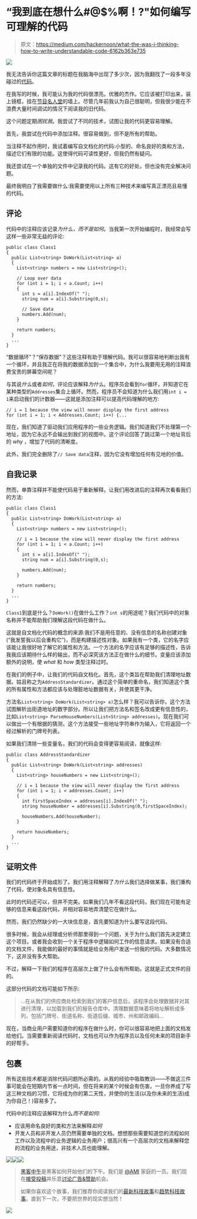 # “我到底在想什么#@$%啊！?"如何编写可理解的代码

> 原文：<https://medium.com/hackernoon/what-the-was-i-thinking-how-to-write-understandable-code-6162b363e735>

![](img/cbeaf6e9dcdc34986fa10ea3ffe4008e.png)

我无法告诉你这篇文章的标题在我脑海中出现了多少次，因为我翻找了一段多年没碰过的[代码](https://hackernoon.com/tagged/code)。

在我写的时候，我可能认为我的代码很漂亮。优雅的杰作。它应该被打印出来，装上镜框，挂在[节目名人堂](https://hackernoon.com/tagged/programming)的墙上。尽管几年前我认为自己很聪明，但我很少能在不浪费大量时间调试的情况下阅读我的旧代码。

这个问题定期*困扰我*。我尝试了不同的技术，试图让我的代码更容易理解。

首先，我尝试在代码中添加注释。很容易做到，但不是所有的帮助。

当注释不起作用时，我试着编写自文档化的代码:小型的、命名良好的类和方法，描述它们有限的功能。这使得代码可读性更好，但我仍然有疑问。

我还尝试在一个单独的文件中记录我的代码。这有它的好处，但也没有完全解决问题。

最终我明白了我需要做什么:我需要使用以上所有三种技术来编写真正漂亮且易懂的代码。

## 评论

代码中的注释应该记录*为什么，*而不是*如何*。当我第一次开始编程时，我经常会写这样一些非常无益的评论:

```
public class Class1
{
  public List<string> DoWork(List<string> a)
  {
    List<string> numbers = new List<string>();

    // Loop over data
    for (int i = 1; i < a.Count; i++)
    {
      int s = a[i].IndexOf(" ");
      string num = a[i].Substring(0,s);

      // Save data
      numbers.Add(num);
    }

    return numbers;
  }
  ...
}
```

“数据循环”？“保存数据”？这些注释有助于理解代码。我可以很容易地判断出我有一个循环，并且我正在将我的数据添加到一个集合中，为什么我要用无用的注释浪费宝贵的屏幕空间呢？

与其说*什么*或者*如何*，评论应该解释*为什么*。程序员会看到`for`循环，并知道它在某种类型的`Addresses`集合上循环。然而，程序员不会知道为什么我们用`int i = 1`来启动我们的计数器——这就是添加注释可以提高代码理解的地方:

```
// i = 1 because the view will never display the first address
for (int i = 1; i < Addresses.Count; i++) {...
```

现在，我们知道了驱动我们应用程序的一些业务逻辑。我们知道我们不处理第一个地址，因为它永远不会输出到我们的视图中。这个评论回答了跳过第一个地址背后的 *why* ，增加了代码的清晰度。

此外，我们完全删除了`// Save data`注释，因为它没有增加任何有见地的价值。

## 自我记录

然而，单靠注释并不能使代码易于重新解释。让我们用改进后的注释再次看看我们的方法:

```
public class Class1
{
  public List<string> DoWork(List<string> a)
  {
    List<string> numbers = new List<string>();

    // i = 1 because the view will never display the first address
    for (int i = 1; i < a.Count; i++)
    {
      int s = a[i].IndexOf(" ");
      string num = a[i].Substring(0,s);

      numbers.Add(num);
    }

    return numbers;
  }
  ...
}
```

`Class1`到底是什么？`DoWork()`在做什么工作？`int s`的用途呢？我们代码中的对象名称并不能帮助我们理解这段代码在做什么。

这就是自文档化代码的概念的来源:我们不是用任意的、没有信息的名称创建对象(“我发誓我以后会重构它”)，而是构建描述性对象。如果我有一个类，它的名字应该能让我很好地了解它的属性和方法。一个方法的名字应该有足够的描述性，告诉我我应该期待什么样的输出，而不必深究该方法正在做什么的细节。变量应该添加额外的说明，使 *what* 和 *how* 类型注释过时。

在我们的例子中，让我们的代码自文档化。首先，这个类旨在帮助我们清理地址数据。姑且称之为`AddressStandardizer`。通过这个简单的重命名，我们知道这个类的所有属性和方法都应该与处理脏地址数据有关，并使其更干净。

方法名`List<string> DoWork(List<string> a)`怎么样？我可以告诉你，这个方法试图解析出街道地址的数字部分。所以让我们把方法名和签名改成更有信息性的，比如`List<string> ParseHouseNumbers(List<String> addresses)`。现在我们可以做出一个有根据的猜测，这个方法接受一些地址字符串作为输入，它将返回一个经过解析的门牌号列表。

如果我们清除一些变量名，我们的代码会变得更容易阅读，就像这样:

```
public class AddressStandardizer
{
  public List<string> DoWork(List<string> addresses)
  {
    List<string> houseNumbers = new List<string>();

    // i = 1 because the view will never display the first address
    for (int i = 1; i < addresses.Count; i++)
    {
      int firstSpaceIndex = addresses[i].IndexOf(" ");
      string houseNumber = addresses[i].Substring(0,firstSpaceIndex);

      houseNumbers.Add(houseNumber);
    }

    return houseNumbers;
  }
  ...
}
```

## 证明文件

我们的代码终于开始成形了。我们用注释解释了*为什么*我们选择做某事，我们重构了代码，使对象名具有信息性。

此时的代码还可以，但并不完美。如果我们几年不看这段代码，我们现在可能有足够的信息来看这段代码，并相对容易地弄清楚它在做什么。

然而，我们仍然缺少的一大块信息是，首先要知道为什么要写这段代码。

很多时候，我会从经理或分析师那里得到一个问题，关于为什么我们首先决定建立这个项目。或者我会收到一个关于程序中逻辑如何工作的信息请求。如果没有合适的文档文件，我能做的最好的事情就是给业务用户发送一份我的代码。大多数情况下，这并没有多大帮助。

不过，解释一下我们的程序在高层次上做了什么会有所帮助。这就是正式文件的目的。

这部分代码的文档可能如下所示:

> …在从我们的供应商处检索到我们的客户信息后，该程序会处理数据并对其进行清理，以加载到我们的报告仓库中。清理数据意味着将地址解析成多列，包括门牌号、街道名称、街道后缀、城市、州和邮政编码…

现在，当商业用户需要知道你的程序在做什么时，你可以很容易地把上面的文档发给他们。当需要重新阅读代码时，文档也可以作为程序员以及任何未来的项目新手的好帮手。

## 包裹

所有这些技术都是消除代码问题所必需的。从我的经验中吸取教训——不做这三件事可能会在短期内节省一点时间，但在将来的某个时候会有伤害。一旦你养成了写这三种文档的习惯，它将成为你的第二天性，并使你的生活(以及你未来的生活)成为你自己！)容易多了。

代码中的注释应该解释为什么*而不是如何:*

*   应该用命名良好的类和方法来解释*如何*
*   开发人员和非开发人员仍然需要单独的文档。想想那些需要知道您的流程如何工作以及流程中的业务逻辑的业务用户；很高兴有一个高层次的文档来解释您的流程的业务用途，非技术人员也能理解。

[![](img/50ef4044ecd4e250b5d50f368b775d38.png)](http://bit.ly/HackernoonFB)[![](img/979d9a46439d5aebbdcdca574e21dc81.png)](https://goo.gl/k7XYbx)[![](img/2930ba6bd2c12218fdbbf7e02c8746ff.png)](https://goo.gl/4ofytp)

> [黑客中午](http://bit.ly/Hackernoon)是黑客如何开始他们的下午。我们是 [@AMI](http://bit.ly/atAMIatAMI) 家庭的一员。我们现在[接受投稿](http://bit.ly/hackernoonsubmission)并乐意[讨论广告&赞助](mailto:partners@amipublications.com)机会。
> 
> 如果你喜欢这个故事，我们推荐你阅读我们的[最新科技故事](http://bit.ly/hackernoonlatestt)和[趋势科技故事](https://hackernoon.com/trending)。直到下一次，不要把世界的现实想当然！

![](img/be0ca55ba73a573dce11effb2ee80d56.png)